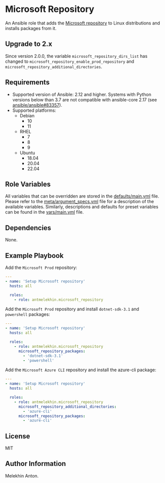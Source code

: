 Microsoft Repository
====================

An Ansible role that adds the [Microsoft repository](https://packages.microsoft.com) to Linux distributions and installs packages from it.

Upgrade to 2.x
--------------

Since version 2.0.0, the variable `microsoft_repository_dirs_list` has changed to `microsoft_repository_enable_prod_repository` and `microsoft_repository_additional_directories`.

Requirements
------------

- Supported version of Ansible: 2.12 and higher. Systems with Python versions below than 3.7 are not compatible with ansible-core 2.17 (see [ansible/ansible#83357](https://github.com/ansible/ansible/issues/83357#issuecomment-2150254754)).
- Supported platforms:
  - Debian
    - 10
    - 11
  - RHEL
    - 7
    - 8
    - 9
  - Ubuntu
    - 18.04
    - 20.04
    - 22.04

Role Variables
--------------

All variables that can be overridden are stored in the [defaults/main.yml](https://github.com/antmelekhin/ansible-role-microsoft-repository/blob/main/defaults/main.yml) file.
Please refer to the [meta/argument_specs.yml](https://github.com/antmelekhin/ansible-role-microsoft-repository/blob/main/meta/argument_specs.yml) file for a description of the available variables.
Similarly, descriptions and defaults for preset variables can be found in the [vars/main.yml](https://github.com/antmelekhin/ansible-role-microsoft-repository/blob/main/vars/main.yml) file.

Dependencies
------------

None.

Example Playbook
----------------

Add the `Microsoft Prod` repository:

```yaml
---
- name: 'Setup Microsoft repository'
  hosts: all

  roles:
    - role: antmelekhin.microsoft_repository
```

Add the `Microsoft Prod` repository and install `dotnet-sdk-3.1` and `powershell` packages:

```yaml
---
- name: 'Setup Microsoft repository'
  hosts: all

  roles:
    - role: antmelekhin.microsoft_repository
      microsoft_repository_packages:
        - 'dotnet-sdk-3.1'
        - 'powershell'
```

Add the `Microsoft Azure CLI` repository and install the azure-cli package:

```yaml
---
- name: 'Setup Microsoft repository'
  hosts: all

  roles:
    - role: antmelekhin.microsoft_repository
      microsoft_repository_additional_directories:
        - 'azure-cli'
      microsoft_repository_packages:
        - 'azure-cli'
```

License
-------

MIT

Author Information
------------------

Melekhin Anton.
